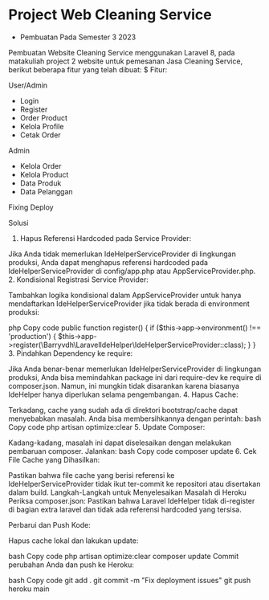 # Project Web Cleaning Service

* Pembuatan Pada Semester 3 2023

Pembuatan Website Cleaning Service menggunakan Laravel 8, pada matakuliah project 2 website untuk pemesanan Jasa Cleaning Service, berikut beberapa fitur yang telah dibuat:
$ Fitur:



User/Admin
* Login
* Register
* Order Product
* Kelola Profile
* Cetak Order


Admin


* Kelola Order
* Kelola Product
* Data Produk
* Data Pelanggan



Fixing Deploy

Solusi
1. Hapus Referensi Hardcoded pada Service Provider:

Jika Anda tidak memerlukan IdeHelperServiceProvider di lingkungan produksi, Anda dapat menghapus referensi hardcoded pada IdeHelperServiceProvider di config/app.php atau AppServiceProvider.php.
2. Kondisional Registrasi Service Provider:

Tambahkan logika kondisional dalam AppServiceProvider untuk hanya mendaftarkan IdeHelperServiceProvider jika tidak berada di environment produksi:

php
Copy code
public function register()
{
    if ($this->app->environment() !== 'production') {
        $this->app->register(\Barryvdh\LaravelIdeHelper\IdeHelperServiceProvider::class);
    }
}
3. Pindahkan Dependency ke require:

Jika Anda benar-benar memerlukan IdeHelperServiceProvider di lingkungan produksi, Anda bisa memindahkan package ini dari require-dev ke require di composer.json. Namun, ini mungkin tidak disarankan karena biasanya IdeHelper hanya diperlukan selama pengembangan.
4. Hapus Cache:

Terkadang, cache yang sudah ada di direktori bootstrap/cache dapat menyebabkan masalah. Anda bisa membersihkannya dengan perintah:
bash
Copy code
php artisan optimize:clear
5. Update Composer:

Kadang-kadang, masalah ini dapat diselesaikan dengan melakukan pembaruan composer. Jalankan:
bash
Copy code
composer update
6. Cek File Cache yang Dihasilkan:

Pastikan bahwa file cache yang berisi referensi ke IdeHelperServiceProvider tidak ikut ter-commit ke repositori atau disertakan dalam build.
Langkah-Langkah untuk Menyelesaikan Masalah di Heroku
Periksa composer.json: Pastikan bahwa Laravel IdeHelper tidak di-register di bagian extra laravel dan tidak ada referensi hardcoded yang tersisa.

Perbarui dan Push Kode:

Hapus cache lokal dan lakukan update:

bash
Copy code
php artisan optimize:clear
composer update
Commit perubahan Anda dan push ke Heroku:

bash
Copy code
git add .
git commit -m "Fix deployment issues"
git push heroku main